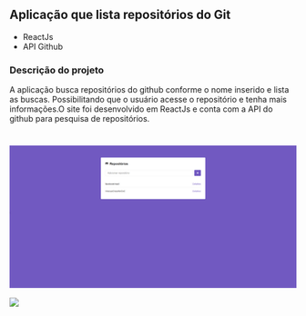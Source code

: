 ## Aplicação que lista repositórios do Git

- ReactJs
- API Github


### Descrição do projeto

A aplicação busca repositórios do github conforme o nome inserido e lista as buscas. Possibilitando que o usuário acesse o repositório e tenha mais informações.O site foi desenvolvido em ReactJs e conta com a API do github para pesquisa de repositórios.

#

![](https://github.com/ViniciusCrisol/PortfolioNovo/blob/master/src/images/listarGit/1.png?raw=true)

![](https://viniciuscrisol.netlify.app/static/media/2.ef2e5d88.png)
